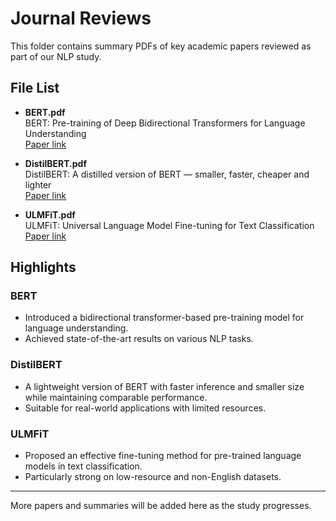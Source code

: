 # Journal Reviews

This folder contains summary PDFs of key academic papers reviewed as part of our NLP study.

## File List

- **BERT.pdf**  
  BERT: Pre-training of Deep Bidirectional Transformers for Language Understanding  
  [Paper link](https://arxiv.org/abs/1810.04805)

- **DistilBERT.pdf**  
  DistilBERT: A distilled version of BERT — smaller, faster, cheaper and lighter  
  [Paper link](https://arxiv.org/pdf/1910.01108)

- **ULMFiT.pdf**  
  ULMFiT: Universal Language Model Fine-tuning for Text Classification  
  [Paper link](https://arxiv.org/abs/1801.06146)

## Highlights

### BERT
- Introduced a bidirectional transformer-based pre-training model for language understanding.
- Achieved state-of-the-art results on various NLP tasks.

### DistilBERT
- A lightweight version of BERT with faster inference and smaller size while maintaining comparable performance.
- Suitable for real-world applications with limited resources.

### ULMFiT
- Proposed an effective fine-tuning method for pre-trained language models in text classification.
- Particularly strong on low-resource and non-English datasets.


---

More papers and summaries will be added here as the study progresses.

